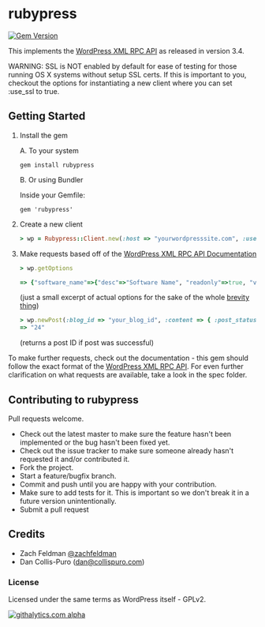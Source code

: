 # rubypress

[![Gem Version](https://badge.fury.io/rb/rubypress.png)](http://badge.fury.io/rb/rubypress)

This implements the [WordPress XML RPC API](http://codex.wordpress.org/XML-RPC_WordPress_API) as released in version 3.4.

WARNING: SSL is NOT enabled by default for ease of testing for those running OS X systems without setup SSL certs. If this is important to you, checkout the options for instantiating a new client where you can set :use_ssl to true.


## Getting Started

1. Install the gem

    A. To your system
    
    `gem install rubypress`

    B. Or using Bundler

    Inside your Gemfile:

    `gem 'rubypress'`

2. Create a new client

   ```ruby
   > wp = Rubypress::Client.new(:host => "yourwordpresssite.com", :username => "yourwordpressuser@wordpress.com", :password => "yourwordpresspassword")
   ```

3. Make requests based off of the [WordPress XML RPC API Documentation](http://codex.wordpress.org/XML-RPC_WordPress_API)

    ```ruby
    > wp.getOptions

    => {"software_name"=>{"desc"=>"Software Name", "readonly"=>true, "value"=>"WordPress"}
    ```
    (just a small excerpt of actual options for the sake of the whole [brevity thing](http://3-akamai.tapcdn.com/images/thumbs/taps/2012/06/demotivational-poster-the-dude-or-the-dude-his-dudeness-el-duderino-if-you-re-not-into-the-whole-brevity-thing-3410281f-sz640x523-animate.jpg))

    ```ruby
    > wp.newPost(:blog_id => "your_blog_id", :content => { :post_status => "publish", :post_date => Time.now, :post_content => "What an awesome post", :post_title => "Woo Title" })  
    => "24"  
    ```

    (returns a post ID if post was successful)

To make further requests, check out the documentation - this gem should follow the exact format of the [WordPress XML RPC API](http://codex.wordpress.org/XML-RPC_WordPress_API). For even further clarification on what requests are available, take a look in the spec folder.


## Contributing to rubypress

Pull requests welcome.
 
* Check out the latest master to make sure the feature hasn't been implemented or the bug hasn't been fixed yet.
* Check out the issue tracker to make sure someone already hasn't requested it and/or contributed it.
* Fork the project.
* Start a feature/bugfix branch.
* Commit and push until you are happy with your contribution.
* Make sure to add tests for it. This is important so we don't break it in a future version unintentionally.
* Submit a pull request

## Credits

* Zach Feldman [@zachfeldman](http://twitter.com/zachfeldman)
* Dan Collis-Puro (dan@collispuro.com)


### License

Licensed under the same terms as WordPress itself - GPLv2.

[![githalytics.com alpha](https://cruel-carlota.pagodabox.com/ed093654d3f4ac89d05750e3def34190 "githalytics.com")](http://githalytics.com/zachfeldman/rubypress)
